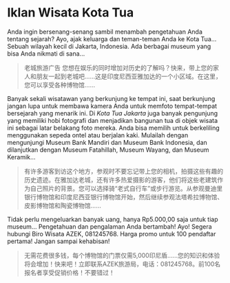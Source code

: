 # Iklan Wisata Kota Tua

Anda ingin bersenang-senang sambil menambah pengetahuan Anda tentang sejarah? Ayo, ajak keluarga dan teman-teman Anda ke Kota Tua... Sebuah wilayah kecil di Jakarta, Indonesia. Ada berbagai museum yang bisa Anda nikmati di sana...

> 老城旅游广告
> 您想在娱乐的同时增加对历史的了解吗？快来，带上您的家人和朋友一起到老城吧……这是印度尼西亚雅加达的一个小区域。在这里，您可以享受各种博物馆……

Banyak sekali wisatawan yang berkunjung ke tempat ini, saat berkunjung jangan lupa untuk membawa kamera Anda untuk memfoto tempat-tempat bersejarah yang menarik ini. Di *Kota Tua Jakarta* juga banyak pengunjung yang memiliki hobi fotografi dan menjadikan bangunan tua di objek wisata ini sebagai latar belakang foto mereka. Anda bisa memilih untuk berkeliling menggunakan sepeda ontel atau berjalan kaki. Mulailah dengan mengunjungi Museum Bank Mandiri dan Museum Bank Indonesia, dan dilanjutkan dengan Museum Fatahillah, Museum Wayang, dan Museum Keramik...

> 有许多游客到访这个地方，参观时不要忘记带上您的相机，拍摄这些有趣的历史遗迹。在雅加达老城，还有许多热爱摄影的游客，他们将这些老建筑作为自己照片的背景。您可以选择骑“老式自行车”或步行游览。从参观曼迪里银行博物馆和印度尼西亚银行博物馆开始，然后继续参观法塔希拉博物馆、皮影博物馆和陶瓷博物馆……

Tidak perlu mengeluarkan banyak uang, hanya Rp5.000,00 saja untuk tiap museum... Pengetahuan dan pengalaman Anda bertambah! Ayo! Segera hubungi Biro Wisata AZEK, 081245768. Harga promo untuk 100 pendaftar pertama! Jangan sampai kehabisan!

> 无需花费很多钱，每个博物馆的门票仅需5,000印尼盾……您的知识和体验将会增加！快来吧！立即联系AZEK旅游局，电话：081245768。前100名报名者享受促销价格！不要错过！

